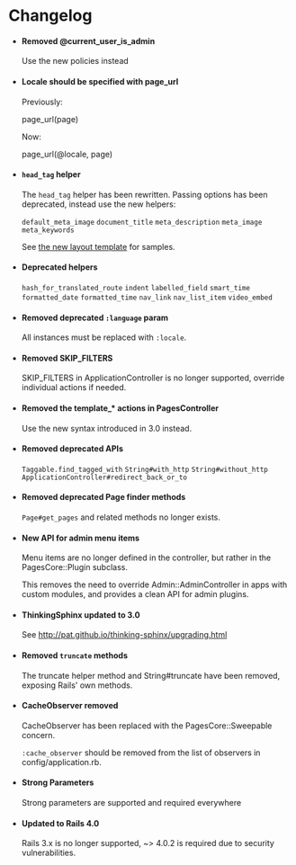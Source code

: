 # Changelog

* #### Removed @current_user_is_admin

  Use the new policies instead

* #### Locale should be specified with page_url

  Previously:

  page_url(page)

  Now:

  page_url(@locale, page)

* #### `head_tag` helper

  The `head_tag` helper has been rewritten. Passing options
  has been deprecated, instead use the new helpers:

  `default_meta_image`
  `document_title`
  `meta_description`
  `meta_image`
  `meta_keywords`

  See [the new layout template](lib/rails/generators/pages_core/install/templates/layout.html.erb) for samples.

* #### Deprecated helpers

  `hash_for_translated_route`
  `indent`
  `labelled_field`
  `smart_time`
  `formatted_date`
  `formatted_time`
  `nav_link`
  `nav_list_item`
  `video_embed`

* #### Removed deprecated `:language` param

  All instances must be replaced with `:locale`.

* #### Removed SKIP_FILTERS

  SKIP_FILTERS in ApplicationController is no longer supported,
  override individual actions if needed.

* #### Removed the template_* actions in PagesController

  Use the new syntax introduced in 3.0 instead.

* #### Removed deprecated APIs

  `Taggable.find_tagged_with`
  `String#with_http`
  `String#without_http`
  `ApplicationController#redirect_back_or_to`

* #### Removed deprecated Page finder methods

  `Page#get_pages` and related methods no longer exists.

* #### New API for admin menu items

  Menu items are no longer defined in the controller, but rather
  in the PagesCore::Plugin subclass.

  This removes the need to override Admin::AdminController in apps with
  custom modules, and provides a clean API for admin plugins.

* #### ThinkingSphinx updated to 3.0

  See http://pat.github.io/thinking-sphinx/upgrading.html

* #### Removed `truncate` methods

  The truncate helper method and String#truncate have been removed,
  exposing Rails' own methods.

* #### CacheObserver removed

  CacheObserver has been replaced with the PagesCore::Sweepable concern.

  `:cache_observer` should be removed from the list of observers in
  config/application.rb.

* #### Strong Parameters

  Strong parameters are supported and required everywhere

* #### Updated to Rails 4.0

  Rails 3.x is no longer supported, ~> 4.0.2 is required due to security
  vulnerabilities.
